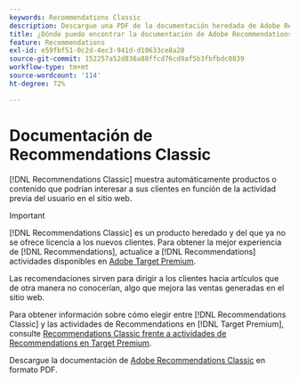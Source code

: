 ```yaml
---
keywords: Recommendations Classic
description: Descargue una PDF de la documentación heredada de Adobe Recommendations Classic.
title: ¿Dónde puedo encontrar la documentación de Adobe Recommendations Classic?
feature: Recommendations
exl-id: e59fbf51-0c2d-4ec3-941d-d10633ce8a28
source-git-commit: 152257a52d836a88ffcd76cd9af5b3fbfbdc0839
workflow-type: tm+mt
source-wordcount: '114'
ht-degree: 72%

---
```


# Documentación de Recommendations Classic

[!DNL Recommendations Classic] muestra automáticamente productos o contenido que podrían interesar a sus clientes en función de la actividad previa del usuario en el sitio web.

>[!IMPORTANT]
>
>[!DNL Recommendations Classic] es un producto heredado y del que ya no se ofrece licencia a los nuevos clientes. Para obtener la mejor experiencia de [!DNL Recommendations], actualice a [!DNL Recommendations] actividades disponibles en [Adobe Target Premium](/help/main/c-intro/intro.md).

Las recomendaciones sirven para dirigir a los clientes hacia artículos que de otra manera no conocerían, algo que mejora las ventas generadas en el sitio web.

Para obtener información sobre cómo elegir entre [!DNL Recommendations Classic] y las actividades de Recommendations en [!DNL Target Premium], consulte [Recommendations Classic frente a actividades de Recommendations en Target Premium](/help/main/c-recommendations/c-recommendations-faq/recommendations-classic-versus-recommendations-activities-target-premium.md).

Descargue la documentación de [Adobe Recommendations Classic](/help/main/assets/adobe-recommendations-classic.pdf) en formato PDF.
